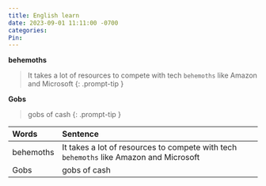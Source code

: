 ```yaml
---
title: English learn
date: 2023-09-01 11:11:00 -0700
categories: 
Pin:
---
```


**behemoths**

> It takes a lot of resources to compete with tech `behemoths` like Amazon and Microsoft
{: .prompt-tip }

**Gobs** 

> gobs of cash 
{: .prompt-tip }

| Words          | Sentence         |
|:---------------|:-----------------|
| behemoths      | It takes a lot of resources to compete with tech `behemoths` like Amazon and Microsoft  |
| Gobs           | gobs of cash |